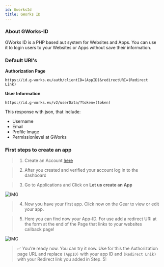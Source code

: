 ```yaml
---
id: GworksId
title: GWorks ID
---
```



### About GWorks-ID

GWorks ID is a PHP based aut system for Websites and Apps. You can use it to login users to your Websites or Apps without save their information.

### Default URI's

<b>Authorization Page</b>

`https://id.g-works.eu/auth/clientID=(AppID)&redirectURI=(Redirect Link)`

<b>User Information</b>

`https://id.g-works.eu/v2/userData/?token=(token)`

This response with json, that include:

- Username
- Email
- Profile Image
- Permissionlevel at GWorks


### First steps to create an app

> 1. Create an Account <a href="https://id.g-works.eu/">here</a>

> 2. After you created and verified your account log in to the dashboard

> 3. Go to Applications and Click on <b>Let us create an App</b>

![IMG](https://img.g-works.eu/2021-06-30_17-46.png)

> 4. Now you have your first app. Click now on the Gear to view or edit your app.

> 5. Here you can find now your App-ID. For use add a redirect URI at the form at the end of the Page that links to your websites callback page!

![IMG](https://img.g-works.eu/2021-06-30_17-55.png)

> :white_check_mark: You're ready now. You can try it now. Use for this the Authorization page URL and replace `(AppID)` with your app ID and `(Redirect Lnik)` with your Redirect link you added in Step. 5!
